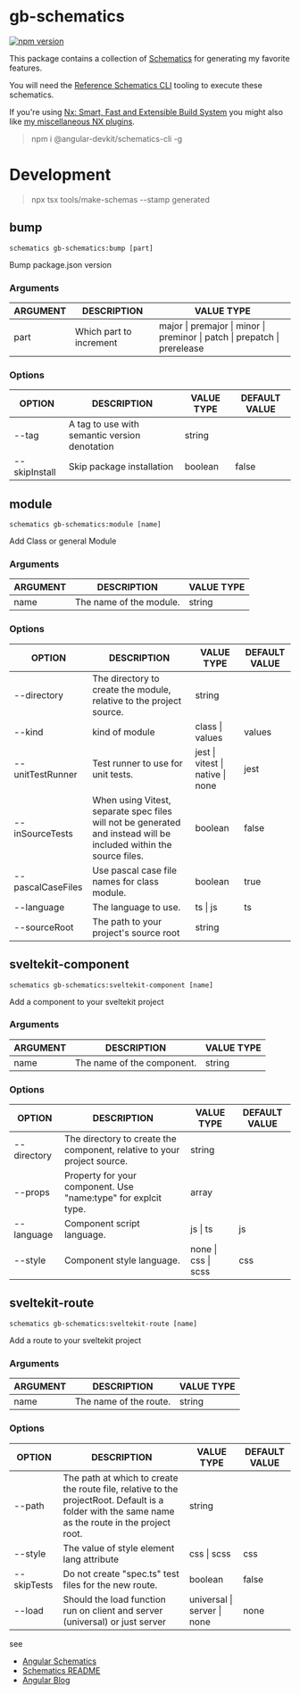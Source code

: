 # gb-schematics

[![npm version](https://badge.fury.io/js/gb-schematics.svg)](https://badge.fury.io/js/gb-schematics)

This package contains a collection of [Schematics](https://github.com/angular/angular-cli/tree/main/packages/angular_devkit/schematics) for generating my favorite features.

You will need the [Reference Schematics CLI](https://www.npmjs.com/package/@angular-devkit/schematics-cli) tooling to execute these schematics.

If you're using [Nx: Smart, Fast and Extensible Build System](https://nx.dev/) you might also like [my miscellaneous NX plugins](https://github.com/GaryB432/gb-nx).

> npm i @angular-devkit/schematics-cli -g

# Development

> npx tsx tools/make-schemas --stamp generated

## bump

```
schematics gb-schematics:bump [part]
```

Bump package.json version

### Arguments

<!-- prettier-ignore -->
| ARGUMENT | DESCRIPTION | VALUE TYPE | 
| --- | --- | --- | 
| part | Which part to increment | major \| premajor \| minor \| preminor \| patch \| prepatch \| prerelease |

### Options

<!-- prettier-ignore -->
| OPTION | DESCRIPTION | VALUE TYPE | DEFAULT VALUE | 
| --- | --- | --- | --- | 
| --tag | A tag to use with semantic version denotation | string |  | 
| --skipInstall | Skip package installation | boolean | false |

## module

```
schematics gb-schematics:module [name]
```

Add Class or general Module

### Arguments

<!-- prettier-ignore -->
| ARGUMENT | DESCRIPTION | VALUE TYPE | 
| --- | --- | --- | 
| name | The name of the module. | string |

### Options

<!-- prettier-ignore -->
| OPTION | DESCRIPTION | VALUE TYPE | DEFAULT VALUE | 
| --- | --- | --- | --- | 
| --directory | The directory to create the module, relative to the project source. | string |  | 
| --kind | kind of module | class \| values | values | 
| --unitTestRunner | Test runner to use for unit tests. | jest \| vitest \| native \| none | jest | 
| --inSourceTests | When using Vitest, separate spec files will not be generated and instead will be included within the source files. | boolean | false | 
| --pascalCaseFiles | Use pascal case file names for class module. | boolean | true | 
| --language | The language to use. | ts \| js | ts | 
| --sourceRoot | The path to your project's source root | string |  |

## sveltekit-component

```
schematics gb-schematics:sveltekit-component [name]
```

Add a component to your sveltekit project

### Arguments

<!-- prettier-ignore -->
| ARGUMENT | DESCRIPTION | VALUE TYPE | 
| --- | --- | --- | 
| name | The name of the component. | string |

### Options

<!-- prettier-ignore -->
| OPTION | DESCRIPTION | VALUE TYPE | DEFAULT VALUE | 
| --- | --- | --- | --- | 
| --directory | The directory to create the component, relative to your project source. | string |  | 
| --props | Property for your component. Use "name:type" for explcit type. | array |  | 
| --language | Component script language. | js \| ts | js | 
| --style | Component style language. | none \| css \| scss | css |

## sveltekit-route

```
schematics gb-schematics:sveltekit-route [name]
```

Add a route to your sveltekit project

### Arguments

<!-- prettier-ignore -->
| ARGUMENT | DESCRIPTION | VALUE TYPE | 
| --- | --- | --- | 
| name | The name of the route. | string |

### Options

<!-- prettier-ignore -->
| OPTION | DESCRIPTION | VALUE TYPE | DEFAULT VALUE | 
| --- | --- | --- | --- | 
| --path | The path at which to create the route file, relative to the projectRoot. Default is a folder with the same name as the route in the project root. | string |  | 
| --style | The value of style element lang attribute | css \| scss | css | 
| --skipTests | Do not create "spec.ts" test files for the new route. | boolean | false | 
| --load | Should the load function run on client and server (universal) or just server | universal \| server \| none | none |

see

- [Angular Schematics](https://github.com/angular/angular-cli/tree/main/packages/schematics/angular)
- [Schematics README](https://github.com/angular/angular-cli/blob/main/packages/angular_devkit/schematics/README.md)
- [Angular Blog](https://blog.angular.io/schematics-an-introduction-dc1dfbc2a2b2)

